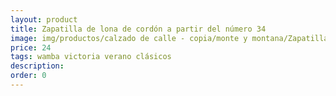 ```yaml
---
layout: product
title: Zapatilla de lona de cordón a partir del número 34
image: img/productos/calzado de calle - copia/monte y montana/Zapatilla de lona de cordón a partir del número 34=24=wamba victoria verano clásicos.webp
price: 24
tags: wamba victoria verano clásicos
description: 
order: 0
---
```

